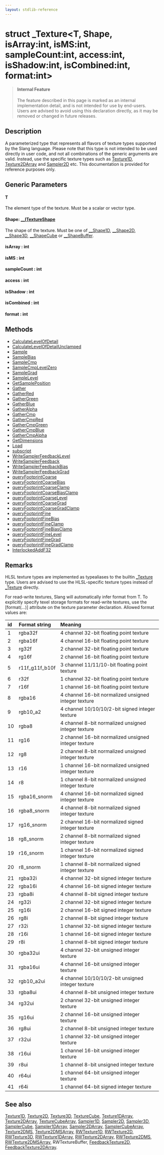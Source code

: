 ```yaml
---
layout: stdlib-reference
---
```


# struct \_Texture\<T, Shape, isArray:int, isMS:int, sampleCount:int, access:int, isShadow:int, isCombined:int, format:int\>

> #### Internal Feature
> The feature described in this page is marked as an internal implementation detail, and is not intended for use by end-users.
> Users are advised to avoid using this declaration directly, as it may be removed or changed in future releases.

## Description

A parameterized type that represents all flavors of texture types supported by the Slang language.
Please note that this type is not intended to be used directly in user code, and not all combinations
of the generic arguments are valid.
Instead, use the specific texture types such as <span class='code'><a href="/stdlib-reference/types/Texture1D" class="code_type">Texture1D</a></span>, <span class='code'><a href="/stdlib-reference/types/Texture2DArray" class="code_type">Texture2DArray</a></span> and <span class='code'><a href="/stdlib-reference/types/Sampler2D" class="code_type">Sampler2D</a></span> etc.
This documentation is provided for reference purposes only.

## Generic Parameters

#### T
The element type of the texture. Must be a scalar or vector type.

#### Shape: [\_\_ITextureShape](/stdlib-reference/interfaces/ITextureShape/index)
The shape of the texture. Must be one of <span class='code'><a href="/stdlib-reference/types/Shape1D/index" class="code_type">__Shape1D</a></span>, <span class='code'><a href="/stdlib-reference/types/Shape2D/index" class="code_type">__Shape2D</a></span>, <span class='code'><a href="/stdlib-reference/types/Shape3D/index" class="code_type">__Shape3D</a></span>, <span class='code'><a href="/stdlib-reference/types/ShapeCube/index" class="code_type">__ShapeCube</a></span> or <span class='code'><a href="/stdlib-reference/types/ShapeBuffer/index" class="code_type">__ShapeBuffer</a></span>.

#### isArray  : int
#### isMS  : int
#### sampleCount  : int
#### access  : int
#### isShadow  : int
#### isCombined  : int
#### format  : int

## Methods

* [CalculateLevelOfDetail](/stdlib-reference/types/Texture/CalculateLevelOfDetail)
* [CalculateLevelOfDetailUnclamped](/stdlib-reference/types/Texture/CalculateLevelOfDetailUnclamped)
* [Sample](/stdlib-reference/types/Texture/Sample)
* [SampleBias](/stdlib-reference/types/Texture/SampleBias)
* [SampleCmp](/stdlib-reference/types/Texture/SampleCmp)
* [SampleCmpLevelZero](/stdlib-reference/types/Texture/SampleCmpLevelZero)
* [SampleGrad](/stdlib-reference/types/Texture/SampleGrad)
* [SampleLevel](/stdlib-reference/types/Texture/SampleLevel)
* [GetSamplePosition](/stdlib-reference/types/Texture/GetSamplePosition)
* [Gather](/stdlib-reference/types/Texture/Gather)
* [GatherRed](/stdlib-reference/types/Texture/GatherRed)
* [GatherGreen](/stdlib-reference/types/Texture/GatherGreen)
* [GatherBlue](/stdlib-reference/types/Texture/GatherBlue)
* [GatherAlpha](/stdlib-reference/types/Texture/GatherAlpha)
* [GatherCmp](/stdlib-reference/types/Texture/GatherCmp)
* [GatherCmpRed](/stdlib-reference/types/Texture/GatherCmpRed)
* [GatherCmpGreen](/stdlib-reference/types/Texture/GatherCmpGreen)
* [GatherCmpBlue](/stdlib-reference/types/Texture/GatherCmpBlue)
* [GatherCmpAlpha](/stdlib-reference/types/Texture/GatherCmpAlpha)
* [GetDimensions](/stdlib-reference/types/Texture/GetDimensions)
* [Load](/stdlib-reference/types/Texture/Load)
* [subscript](/stdlib-reference/types/Texture/subscript)
* [WriteSamplerFeedbackLevel](/stdlib-reference/types/Texture/WriteSamplerFeedbackLevel)
* [WriteSamplerFeedback](/stdlib-reference/types/Texture/WriteSamplerFeedback)
* [WriteSamplerFeedbackBias](/stdlib-reference/types/Texture/WriteSamplerFeedbackBias)
* [WriteSamplerFeedbackGrad](/stdlib-reference/types/Texture/WriteSamplerFeedbackGrad)
* [queryFootprintCoarse](/stdlib-reference/types/Texture/queryFootprintCoarse)
* [queryFootprintCoarseBias](/stdlib-reference/types/Texture/queryFootprintCoarseBias)
* [queryFootprintCoarseClamp](/stdlib-reference/types/Texture/queryFootprintCoarseClamp)
* [queryFootprintCoarseBiasClamp](/stdlib-reference/types/Texture/queryFootprintCoarseBiasClamp)
* [queryFootprintCoarseLevel](/stdlib-reference/types/Texture/queryFootprintCoarseLevel)
* [queryFootprintCoarseGrad](/stdlib-reference/types/Texture/queryFootprintCoarseGrad)
* [queryFootprintCoarseGradClamp](/stdlib-reference/types/Texture/queryFootprintCoarseGradClamp)
* [queryFootprintFine](/stdlib-reference/types/Texture/queryFootprintFine)
* [queryFootprintFineBias](/stdlib-reference/types/Texture/queryFootprintFineBias)
* [queryFootprintFineClamp](/stdlib-reference/types/Texture/queryFootprintFineClamp)
* [queryFootprintFineBiasClamp](/stdlib-reference/types/Texture/queryFootprintFineBiasClamp)
* [queryFootprintFineLevel](/stdlib-reference/types/Texture/queryFootprintFineLevel)
* [queryFootprintFineGrad](/stdlib-reference/types/Texture/queryFootprintFineGrad)
* [queryFootprintFineGradClamp](/stdlib-reference/types/Texture/queryFootprintFineGradClamp)
* [InterlockedAddF32](/stdlib-reference/types/Texture/InterlockedAddF32)

## Remarks


HLSL texture types are implemented as typealiases to the builtin <span class='code'><a href="/stdlib-reference/types/Texture/index" class="code_type">_Texture</a></span> type. Users
are advised to use the HLSL-specific texture types instead of <span class='code'><a href="/stdlib-reference/types/Texture/index" class="code_type">_Texture</a></span> directly.

For read-write textures, Slang will automatically infer <span class='code'>format</span> from <span class='code'><span class="code_type">T</span></span>.
To explicitly specify texel storage formats for read-write textures,
use the <span class='code'>[format(...)]</span> attribute on the texture parameter declaration.
Allowed <span class='code'>format</span> values are:

|id | Format string        | Meaning           |
|:--|:---------------------|:------------------|
|1  |<span class='code'>rgba32f</span>           | 4 channel 32-bit floating point texture |
|2  |<span class='code'>rgba16f</span>           | 4 channel 16-bit floating point texture |
|3  |<span class='code'>rg32f</span>             | 2 channel 32-bit floating point texture |
|4  |<span class='code'>rg16f</span>             | 2 channel 16-bit floating point texture |
|5  |<span class='code'>r11f_g11f_b10f</span>    | 3 channel 11/11/10-bit floating point texture |
|6  |<span class='code'>r32f</span>              | 1 channel 32-bit floating point texture |
|7  |<span class='code'>r16f</span>              | 1 channel 16-bit floating point texture |
|8  |<span class='code'>rgba16</span>            | 4 channel 16-bit normalized unsigned integer texture |
|9  |<span class='code'>rgb10_a2</span>          | 4 channel 10/10/10/2-bit signed integer texture |
|10 |<span class='code'>rgba8</span>             | 4 channel 8-bit normalized unsigned integer texture |
|11 |<span class='code'>rg16</span>              | 2 channel 16-bit normalized unsigned integer texture |
|12 |<span class='code'>rg8</span>               | 2 channel 8-bit normalized unsigned integer texture |
|13 |<span class='code'>r16</span>               | 1 channel 16-bit normalized unsigned integer texture |
|14 |<span class='code'>r8</span>                | 1 channel 8-bit normalized unsigned integer texture |
|15 |<span class='code'>rgba16_snorm</span>      | 4 channel 16-bit normalized signed integer texture |
|16 |<span class='code'>rgba8_snorm</span>       | 4 channel 8-bit normalized signed integer texture |
|17 |<span class='code'>rg16_snorm</span>        | 2 channel 16-bit normalized signed integer texture |
|18 |<span class='code'>rg8_snorm</span>         | 2 channel 8-bit normalized signed integer texture |
|19 |<span class='code'>r16_snorm</span>         | 1 channel 16-bit normalized signed integer texture |
|20 |<span class='code'>r8_snorm</span>          | 1 channel 8-bit normalized signed integer texture |
|21 |<span class='code'>rgba32i</span>           | 4 channel 32-bit signed integer texture |
|22 |<span class='code'>rgba16i</span>           | 4 channel 16-bit signed integer texture |
|23 |<span class='code'>rgba8i</span>            | 4 channel 8-bit signed integer texture |
|24 |<span class='code'>rg32i</span>             | 2 channel 32-bit signed integer texture |
|25 |<span class='code'>rg16i</span>             | 2 channel 16-bit signed integer texture |
|26 |<span class='code'>rg8i</span>              | 2 channel 8-bit signed integer texture |
|27 |<span class='code'>r32i</span>              | 1 channel 32-bit signed integer texture |
|28 |<span class='code'>r16i</span>              | 1 channel 16-bit signed integer texture |
|29 |<span class='code'>r8i</span>               | 1 channel 8-bit signed integer texture |
|30 |<span class='code'>rgba32ui</span>          | 4 channel 32-bit unsigned integer texture |
|31 |<span class='code'>rgba16ui</span>          | 4 channel 16-bit unsigned integer texture |
|32 |<span class='code'>rgb10_a2ui</span>        | 4 channel 10/10/10/2-bit unsigned integer texture |
|33 |<span class='code'>rgba8ui</span>           | 4 channel 8-bit unsigned integer texture |
|34 |<span class='code'>rg32ui</span>            | 2 channel 32-bit unsigned integer texture |
|35 |<span class='code'>rg16ui</span>            | 2 channel 16-bit unsigned integer texture |
|36 |<span class='code'>rg8ui</span>             | 2 channel 8-bit unsigned integer texture |
|37 |<span class='code'>r32ui</span>             | 1 channel 32-bit unsigned integer texture |
|38 |<span class='code'>r16ui</span>             | 1 channel 16-bit unsigned integer texture |
|39 |<span class='code'>r8ui</span>              | 1 channel 8-bit unsigned integer texture |
|40 |<span class='code'>r64ui</span>             | 1 channel 64-bit unsigned integer texture |
|41 |<span class='code'>r64i</span>              | 1 channel 64-bit signed integer texture |

## See also

<span class='code'><a href="/stdlib-reference/types/Texture1D" class="code_type">Texture1D</a></span>, <span class='code'><a href="/stdlib-reference/types/Texture2D" class="code_type">Texture2D</a></span>, <span class='code'><a href="/stdlib-reference/types/Texture3D" class="code_type">Texture3D</a></span>, <span class='code'><a href="/stdlib-reference/types/TextureCube" class="code_type">TextureCube</a></span>, <span class='code'><a href="/stdlib-reference/types/Texture1DArray" class="code_type">Texture1DArray</a></span>,
<span class='code'><a href="/stdlib-reference/types/Texture2DArray" class="code_type">Texture2DArray</a></span>, <span class='code'><a href="/stdlib-reference/types/TextureCubeArray" class="code_type">TextureCubeArray</a></span>, <span class='code'><a href="/stdlib-reference/types/Sampler1D" class="code_type">Sampler1D</a></span>, <span class='code'><a href="/stdlib-reference/types/Sampler2D" class="code_type">Sampler2D</a></span>, <span class='code'><a href="/stdlib-reference/types/Sampler3D" class="code_type">Sampler3D</a></span>, <span class='code'><a href="/stdlib-reference/types/SamplerCube" class="code_type">SamplerCube</a></span>, <span class='code'><a href="/stdlib-reference/types/Sampler1DArray" class="code_type">Sampler1DArray</a></span>, <span class='code'><a href="/stdlib-reference/types/Sampler2DArray" class="code_type">Sampler2DArray</a></span>, <span class='code'><a href="/stdlib-reference/types/SamplerCubeArray" class="code_type">SamplerCubeArray</a></span>,
<span class='code'><a href="/stdlib-reference/types/Texture2DMS" class="code_type">Texture2DMS</a></span>, <span class='code'><a href="/stdlib-reference/types/Texture2DMSArray" class="code_type">Texture2DMSArray</a></span>, <span class='code'><a href="/stdlib-reference/types/RWTexture1D" class="code_type">RWTexture1D</a></span>, <span class='code'><a href="/stdlib-reference/types/RWTexture2D" class="code_type">RWTexture2D</a></span>, <span class='code'><a href="/stdlib-reference/types/RWTexture3D" class="code_type">RWTexture3D</a></span>, <span class='code'><a href="/stdlib-reference/types/RWTexture1DArray" class="code_type">RWTexture1DArray</a></span>, <span class='code'><a href="/stdlib-reference/types/RWTexture2DArray" class="code_type">RWTexture2DArray</a></span>,
<span class='code'><a href="/stdlib-reference/types/RWTexture2DMS" class="code_type">RWTexture2DMS</a></span>, <span class='code'><a href="/stdlib-reference/types/RWTexture2DMSArray" class="code_type">RWTexture2DMSArray</a></span>, <span class='code'>RWTextureBuffer</span>, <span class='code'><a href="/stdlib-reference/types/FeedbackTexture2D" class="code_type">FeedbackTexture2D</a></span>, <span class='code'><a href="/stdlib-reference/types/FeedbackTexture2DArray" class="code_type">FeedbackTexture2DArray</a></span>.

